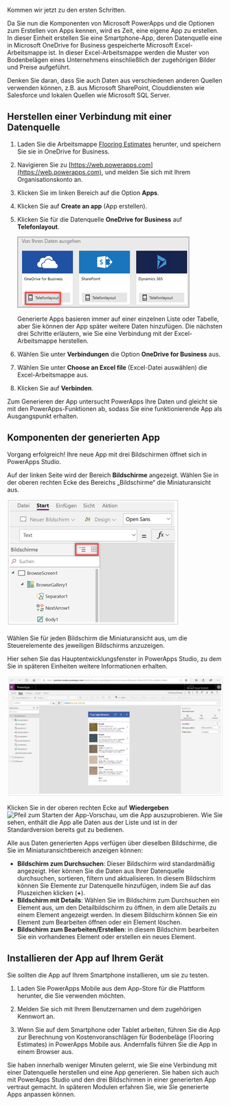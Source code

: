 Kommen wir jetzt zu den ersten Schritten.

Da Sie nun die Komponenten von Microsoft PowerApps und die Optionen zum Erstellen von Apps kennen, wird es Zeit, eine eigene App zu erstellen. In dieser Einheit erstellen Sie eine Smartphone-App, deren Datenquelle eine in Microsoft OneDrive for Business gespeicherte Microsoft Excel-Arbeitsmappe ist. In dieser Excel-Arbeitsmappe werden die Muster von Bodenbelägen eines Unternehmens einschließlich der zugehörigen Bilder und Preise aufgeführt.

Denken Sie daran, dass Sie auch Daten aus verschiedenen anderen Quellen verwenden können, z.B. aus Microsoft SharePoint, Clouddiensten wie Salesforce und lokalen Quellen wie Microsoft SQL Server.

## <a name="connect-to-a-data-source"></a>Herstellen einer Verbindung mit einer Datenquelle

1. Laden Sie die Arbeitsmappe [Flooring Estimates](https://az787822.vo.msecnd.net/documentation/get-started-from-data/FlooringEstimates.xlsx) herunter, und speichern Sie sie in OneDrive for Business.

1. Navigieren Sie zu [https://web.powerapps.com](https://web.powerapps.com), und melden Sie sich mit Ihrem Organisationskonto an.

1. Klicken Sie im linken Bereich auf die Option **Apps**.

1. Klicken Sie auf **Create an app** (App erstellen).

1. Klicken Sie für die Datenquelle **OneDrive for Business** auf **Telefonlayout**.

    ![Smartphone-App aus SharePoint-Liste](../media/powerapps-start-excel.png)

    Generierte Apps basieren immer auf einer einzelnen Liste oder Tabelle, aber Sie können der App später weitere Daten hinzufügen. Die nächsten drei Schritte erläutern, wie Sie eine Verbindung mit der Excel-Arbeitsmappe herstellen.

1. Wählen Sie unter **Verbindungen** die Option **OneDrive for Business** aus.
1. Wählen Sie unter **Choose an Excel file** (Excel-Datei auswählen) die Excel-Arbeitsmappe aus.
1. Klicken Sie auf **Verbinden**.

Zum Generieren der App untersucht PowerApps Ihre Daten und gleicht sie mit den PowerApps-Funktionen ab, sodass Sie eine funktionierende App als Ausgangspunkt erhalten.

## <a name="explore-the-generated-app"></a>Komponenten der generierten App
Vorgang erfolgreich! Ihre neue App mit drei Bildschirmen öffnet sich in PowerApps Studio.

Auf der linken Seite wird der Bereich **Bildschirme** angezeigt. Wählen Sie in der oberen rechten Ecke des Bereichs „Bildschirme“ die Miniaturansicht aus.

![Umschalten zwischen den Ansichten](../media/Powerapps-app-nav.png)

Wählen Sie für jeden Bildschirm die Miniaturansicht aus, um die Steuerelemente des jeweiligen Bildschirms anzuzeigen. 

Hier sehen Sie das Hauptentwicklungsfenster in PowerApps Studio, zu dem Sie in späteren Einheiten weitere Informationen erhalten.

![Die generierte App](../media/powerapps-full-screen2.png)

Klicken Sie in der oberen rechten Ecke auf **Wiedergeben** ![Pfeil zum Starten der App-Vorschau](../media/powerapps-arrow.png), um die App auszuprobieren. Wie Sie sehen, enthält die App alle Daten aus der Liste und ist in der Standardversion bereits gut zu bedienen.

Alle aus Daten generierten Apps verfügen über dieselben Bildschirme, die Sie im Miniaturansichtbereich anzeigen können:

* **Bildschirm zum Durchsuchen**: Dieser Bildschirm wird standardmäßig angezeigt. Hier können Sie die Daten aus Ihrer Datenquelle durchsuchen, sortieren, filtern und aktualisieren. In diesem Bildschirm können Sie Elemente zur Datenquelle hinzufügen, indem Sie auf das Pluszeichen klicken (**+**).
* **Bildschirm mit Details**: Wählen Sie im Bildschirm zum Durchsuchen ein Element aus, um den Detailbildschirm zu öffnen, in dem alle Details zu einem Element angezeigt werden. In diesem Bildschirm können Sie ein Element zum Bearbeiten öffnen oder ein Element löschen.
* **Bildschirm zum Bearbeiten/Erstellen**: in diesem Bildschirm bearbeiten Sie ein vorhandenes Element oder erstellen ein neues Element.

## <a name="install-the-app-on-your-device"></a>Installieren der App auf Ihrem Gerät
Sie sollten die App auf Ihrem Smartphone installieren, um sie zu testen.

1. Laden Sie PowerApps Mobile aus dem App-Store für die Plattform herunter, die Sie verwenden möchten.

2. Melden Sie sich mit Ihrem Benutzernamen und dem zugehörigen Kennwort an.

3. Wenn Sie auf dem Smartphone oder Tablet arbeiten, führen Sie die App zur Berechnung von Kostenvoranschlägen für Bodenbeläge (Flooring Estimates) in PowerApps Mobile aus. Andernfalls führen Sie die App in einem Browser aus.

Sie haben innerhalb weniger Minuten gelernt, wie Sie eine Verbindung mit einer Datenquelle herstellen und eine App generieren. Sie haben sich auch mit PowerApps Studio und den drei Bildschirmen in einer generierten App vertraut gemacht. In späteren Modulen erfahren Sie, wie Sie generierte Apps anpassen können.